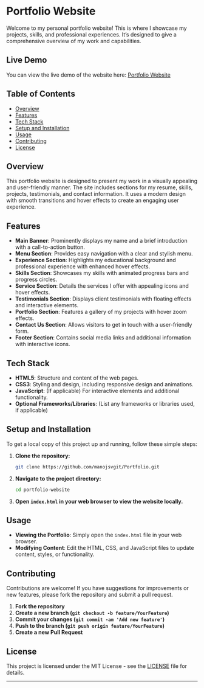 # Portfolio Website

Welcome to my personal portfolio website! This is where I showcase my projects, skills, and professional experiences. It’s designed to give a comprehensive overview of my work and capabilities.
## Live Demo

You can view the live demo of the website here: [Portfolio Website](https://manojsvgit.github.io/Portfolio/)


## Table of Contents

- [Overview](#overview)
- [Features](#features)
- [Tech Stack](#tech-stack)
- [Setup and Installation](#setup-and-installation)
- [Usage](#usage)
- [Contributing](#contributing)
- [License](#license)

## Overview

This portfolio website is designed to present my work in a visually appealing and user-friendly manner. The site includes sections for my resume, skills, projects, testimonials, and contact information. It uses a modern design with smooth transitions and hover effects to create an engaging user experience.

## Features

- **Main Banner**: Prominently displays my name and a brief introduction with a call-to-action button.
- **Menu Section**: Provides easy navigation with a clear and stylish menu.
- **Experience Section**: Highlights my educational background and professional experience with enhanced hover effects.
- **Skills Section**: Showcases my skills with animated progress bars and progress circles.
- **Service Section**: Details the services I offer with appealing icons and hover effects.
- **Testimonials Section**: Displays client testimonials with floating effects and interactive elements.
- **Portfolio Section**: Features a gallery of my projects with hover zoom effects.
- **Contact Us Section**: Allows visitors to get in touch with a user-friendly form.
- **Footer Section**: Contains social media links and additional information with interactive icons.

## Tech Stack

- **HTML5**: Structure and content of the web pages.
- **CSS3**: Styling and design, including responsive design and animations.
- **JavaScript**: (If applicable) For interactive elements and additional functionality.
- **Optional Frameworks/Libraries**: (List any frameworks or libraries used, if applicable)

## Setup and Installation

To get a local copy of this project up and running, follow these simple steps:

1. **Clone the repository:**
    ```bash
    git clone https://github.com/manojsvgit/Portfolio.git
    ```

2. **Navigate to the project directory:**
    ```bash
    cd portfolio-website
    ```

3. **Open `index.html` in your web browser to view the website locally.**

## Usage

- **Viewing the Portfolio**: Simply open the `index.html` file in your web browser.
- **Modifying Content**: Edit the HTML, CSS, and JavaScript files to update content, styles, or functionality.

## Contributing

Contributions are welcome! If you have suggestions for improvements or new features, please fork the repository and submit a pull request.

1. **Fork the repository**
2. **Create a new branch (`git checkout -b feature/YourFeature`)**
3. **Commit your changes (`git commit -am 'Add new feature'`)**
4. **Push to the branch (`git push origin feature/YourFeature`)**
5. **Create a new Pull Request**

## License

This project is licensed under the MIT License - see the [LICENSE](LICENSE) file for details.

---
